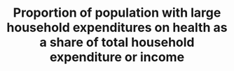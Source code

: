---
data_non_statistical: true
goal_meta_link: http://unstats.un.org/sdgs/files/metadata-compilation/Metadata-Goal-3.pdf
graph_title: Proportion of population with large household expenditures on health
  as a share of total household expenditure or income
graph_type: line
has_metadata: false
indicator: 3.8.2
indicator_name: Proportion of population with large household expenditures on health
  as a share of total household expenditure or income
indicator_sort_order: 03-08-02
indicator_variable: null
layout: indicator
national_geographical_coverage: United States
permalink: /3-8-2/
published: true
reporting_status: notstarted
sdg_goal: 3
source_active_1: true
source_notes_1: null
source_title_1: null
target: Achieve universal health coverage, including financial risk protection, access
  to quality essential health-care services and access to safe, effective, quality
  and affordable essential medicines and vaccines for all.
target_id: '3.8'
title: Proportion of population with large household expenditures on health as a share
  of total household expenditure or income
un_custodial_agency: 'WHO (Partnering Agencies: World Bank)'
un_designated_tier: '2'
variable_description: null
variable_notes: null
---